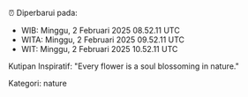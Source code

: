 ⏰ Diperbarui pada:
- WIB: Minggu, 2 Februari 2025 08.52.11 UTC
- WITA: Minggu, 2 Februari 2025 09.52.11 UTC
- WIT: Minggu, 2 Februari 2025 10.52.11 UTC

Kutipan Inspiratif:
"Every flower is a soul blossoming in nature."


Kategori: nature

